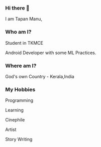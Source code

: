 ### Hi there 👋

I am Tapan Manu,

### Who am I?

Student in TKMCE

Android Developer with some ML Practices.

### Where am I?

God's own Country - Kerala,India

### My Hobbies

Programming

Learning

Cinephile

Artist

Story Writing




<!--
**TapanManu/TapanManu** is a ✨ _special_ ✨ repository because its `README.md` (this file) appears on your GitHub profile.

Here are some ideas to get you started:

- 🔭 I’m currently working on ...
- 🌱 I’m currently learning ...
- 👯 I’m looking to collaborate on ...
- 🤔 I’m looking for help with ...
- 💬 Ask me about ...
- 📫 How to reach me: ...
- 😄 Pronouns: ...
- ⚡ Fun fact: ...
-->
